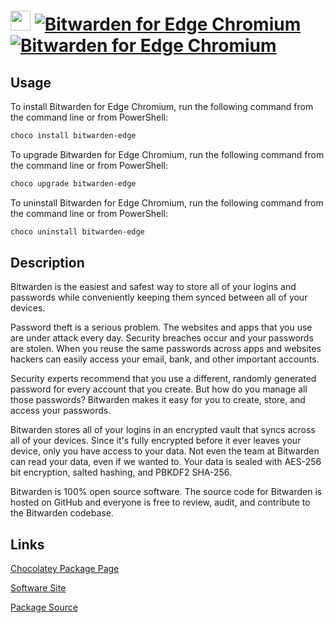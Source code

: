 # <img src="https://cdn.jsdelivr.net/gh/strausmann/ChocolateyPackages/icons/bitwarden.png" width="32" height="32"/> [![Bitwarden for Edge Chromium](https://img.shields.io/chocolatey/v/bitwarden-edge.svg?label=Bitwarden+for+Edge+Chromium)](https://community.chocolatey.org/packages/bitwarden-edge) [![Bitwarden for Edge Chromium](https://img.shields.io/chocolatey/dt/bitwarden-edge.svg)](https://community.chocolatey.org/packages/bitwarden-edge)

## Usage

To install Bitwarden for Edge Chromium, run the following command from the command line or from PowerShell:

```powershell
choco install bitwarden-edge
```

To upgrade Bitwarden for Edge Chromium, run the following command from the command line or from PowerShell:

```powershell
choco upgrade bitwarden-edge
```

To uninstall Bitwarden for Edge Chromium, run the following command from the command line or from PowerShell:

```powershell
choco uninstall bitwarden-edge
```

## Description

Bitwarden is the easiest and safest way to store all of your logins and passwords while conveniently keeping them synced between all of your devices.

Password theft is a serious problem. The websites and apps that you use are under attack every day. Security breaches occur and your passwords are stolen. When you reuse the same passwords across apps and websites hackers can easily access your email, bank, and other important accounts.

Security experts recommend that you use a different, randomly generated password for every account that you create. But how do you manage all those passwords? Bitwarden makes it easy for you to create, store, and access your passwords.

Bitwarden stores all of your logins in an encrypted vault that syncs across all of your devices. Since it's fully encrypted before it ever leaves your device, only you have access to your data. Not even the team at Bitwarden can read your data, even if we wanted to. Your data is sealed with AES-256 bit encryption, salted hashing, and PBKDF2 SHA-256.

Bitwarden is 100% open source software. The source code for Bitwarden is hosted on GitHub and everyone is free to review, audit, and contribute to the Bitwarden codebase.
    

## Links

[Chocolatey Package Page](https://community.chocolatey.org/packages/bitwarden-edge)

[Software Site](https://microsoftedge.microsoft.com/addons/detail/jbkfoedolllekgbhcbcoahefnbanhhlh)

[Package Source](https://github.com/strausmann/ChocolateyPackages/tree/master/manual/bitwarden-edge)

